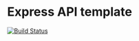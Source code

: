 # Express API template

[![Build Status](https://app.travis-ci.com/lawrencethomp/awful-express-backend.svg?branch=main)](https://app.travis-ci.com/lawrencethomp/awful-express-backend)